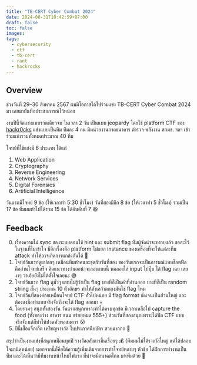 ```yaml
---
title: "TB-CERT Cyber Combat 2024"
date: 2024-08-31T10:42:59+07:00
draft: false
toc: false
images:
tags:
  - cybersecurity
  - ctf
  - tb-cert
  - rant
  - hackrocks
---
```


## Overview

ช่วงวันที่ 29–30 สิงหาคม 2567 ผมมีโอกาสได้ไปร่วมแข่ง TB-CERT Cyber Combat 2024 มา เลยมาบันทึกประสบการณ์ไว้หน่อย

งานปีนี้จัดแข่งแบบรวดเดียวจบ ในเวลา 2 วัน เป็นแบบ jeopardy โดยใช้ platform CTF ของ [hackr0cks](https://hackrocks.com/) แข่งแบบเป็นทีม ทีมละ 4 คน มีหน่วยงานภาคธนาคาร ตำรวจ พลังงาน สกมช. ฯลฯ เข้าร่วมแข่งรวมทั้งหมดประมาณ 40 ทีม

โจทย์ที่ใช้แข่งมี 6 ประเภท ได้แก่

1. Web Application
2. Cryptography
3. Reverse Engineering
4. Network Services
5. Digital Forensics
6. Artificial Intelligence

วันแรกมีโจทย์ 9 ข้อ (ให้เวลาทำ 5:30 ชั่วโมง) วันที่สองมีอีก 8 ข้อ (ให้เวลาทำ 5 ชั่วโมง) รวมเป็น 17 ข้อ ทีมผมทำไปได้รวม 15 ข้อ ได้อันดับที่ 7 😆

## Feedback

0. เรื่องความไม่ sync ของระบบตอนใช้ hint และ submit flag ทีมผู้จัดน่าจะทราบแล้ว ขอละไว้ในฐานที่ไม่เข้าใจ มีอีกเรื่องคือ platform ไม่แยก instance ของเครื่องที่จะให้แต่ละทีม attack ทำให้อาจเกิดการแกล้งกันได้ 💢
1. โจทย์วันแรกดูแปลกๆ เหมือนทีมทำคนละชุดกับวันที่สอง ของวันแรกจะเป็นอารมณ์แบบช็อตฟีล คืออ่านโจทย์เสร็จ คิดแนวทางว่าเออน่าจะลองแบบนี้ พอลองใส่ input ไปปุ๊บ ได้ flag เฉย เลยงงๆ ว่าเฮ้ยยังไม่ได้ตั้งใจเลยนะ 😅
2. โจทย์วันแรก flag ดูมั่วๆ แทบไม่รู้ว่าเป็น flag บางทีก็เป็นคำที่อ่านออก บางทีก็เป็น random string สั้นๆ ประมาณ 10 ตัวอักษร ทำให้ลังเลว่าตกลงมันใช่ flag ไหม
3. โจทย์วันที่สองค่อยเหมือนโจทย์ CTF ทั่วไปหน่อย มี flag format ชัดเจนเป็นส่วนใหญ่ และต้องลงมือทำแบบจริงจัง ถึงจะได้ flag ออกมา 💀
4. โดยรวมๆ สนุกทั้งสองวัน วันแรกสนุกเพราะทำได้ครบทุกข้อ มีเวลาเหลือไป capture the food (ทั้งของว่าง อาหาร ขนม อร่อยหมด 555+) ส่วนวันที่สองสนุกเพราะได้ฟีล CTF แบบจริงจัง แต่ก็ทำให้ปวดหัวพอสมควร 😵
5. ปีนี้เสื้อแจ็กเก็ต เหรียญรางวัล ใบประกาศนียบัตร สวยมากกก 🤩

สรุปว่าเป็นงานแข่งที่สนุกเหมือนทุกปี รางวัลอลังการขึ้นเรื่อยๆ 💰 (ทีมผมไม่ได้รางวัลใหญ่ แต่ได้ปลอบใจมานิดหน่อย) นอกจากนี้ก็คือได้ความรู้เพิ่มเติมจากการทำโจทย์หลายๆ หัวข้อ ได้ฝึกการทำงานเป็นทีม และได้เห็นว่ามีทีมงานหน้าใหม่ไฟแรง ที่น่าจะมีอนาคตไกล มาเพิ่มด้วย 🥳

